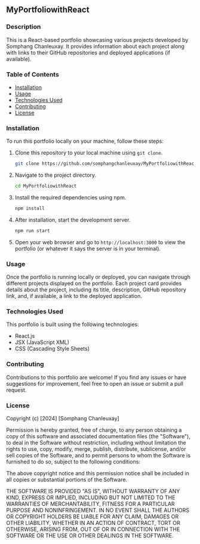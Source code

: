 ## MyPortfoliowithReact

### Description

This is a React-based portfolio showcasing various projects developed by Somphang Chanleuxay. It provides information about each project along with links to their GitHub repositories and deployed applications (if available).

### Table of Contents

- [Installation](#installation)
- [Usage](#usage)
- [Technologies Used](#technologies-used)
- [Contributing](#contributing)
- [License](#license)

### Installation

To run this portfolio locally on your machine, follow these steps:

1. Clone this repository to your local machine using `git clone`.

    ```bash
    git clone https://github.com/somphangchanleuxay/MyPortfoliowithReact
    ```

2. Navigate to the project directory.

    ```bash
    cd MyPortfoliowithReact
    ```

3. Install the required dependencies using npm.

    ```bash
    npm install
    ```

4. After installation, start the development server.

    ```bash
    npm run start
    ```

5. Open your web browser and go to `http://localhost:3000` to view the portfolio (or whatever it says the server is in your terminal).

### Usage

Once the portfolio is running locally or deployed, you can navigate through different projects displayed on the portfolio. Each project card provides details about the project, including its title, description, GitHub repository link, and, if available, a link to the deployed application.

### Technologies Used

This portfolio is built using the following technologies:

- React.js
- JSX (JavaScript XML)
- CSS (Cascading Style Sheets)

### Contributing

Contributions to this portfolio are welcome! If you find any issues or have suggestions for improvement, feel free to open an issue or submit a pull request.

### License

Copyright (c) [2024] [Somphang Chanleuxay]

Permission is hereby granted, free of charge, to any person obtaining a copy
of this software and associated documentation files (the "Software"), to deal
in the Software without restriction, including without limitation the rights
to use, copy, modify, merge, publish, distribute, sublicense, and/or sell
copies of the Software, and to permit persons to whom the Software is
furnished to do so, subject to the following conditions:

The above copyright notice and this permission notice shall be included in all
copies or substantial portions of the Software.

THE SOFTWARE IS PROVIDED "AS IS", WITHOUT WARRANTY OF ANY KIND, EXPRESS OR
IMPLIED, INCLUDING BUT NOT LIMITED TO THE WARRANTIES OF MERCHANTABILITY,
FITNESS FOR A PARTICULAR PURPOSE AND NONINFRINGEMENT. IN NO EVENT SHALL THE
AUTHORS OR COPYRIGHT HOLDERS BE LIABLE FOR ANY CLAIM, DAMAGES OR OTHER
LIABILITY, WHETHER IN AN ACTION OF CONTRACT, TORT OR OTHERWISE, ARISING FROM,
OUT OF OR IN CONNECTION WITH THE SOFTWARE OR THE USE OR OTHER DEALINGS IN THE
SOFTWARE.
